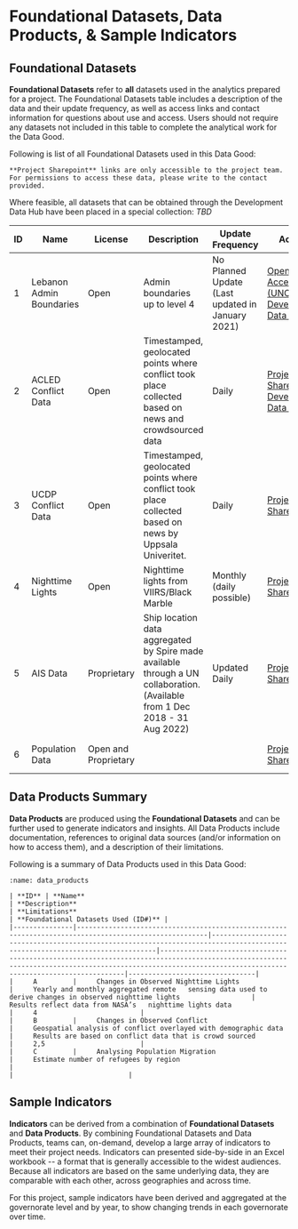 # Foundational Datasets, Data Products, & Sample Indicators

## Foundational Datasets

**Foundational Datasets** refer to **all** datasets used in the analytics prepared for a project. The Foundational Datasets table includes a description of the data and their update frequency, as well as access links and contact information for questions about use and access. Users should not require any datasets not included in this table to complete the analytical work for the Data Good.

Following is list of all Foundational Datasets used in this Data Good:

```{note}
**Project Sharepoint** links are only accessible to the project team. For permissions to access these data, please write to the contact provided.
```

Where feasible, all datasets that can be obtained through the Development Data Hub have been placed in a special collection: *TBD*

| **ID** | **Name**                 | **License**            | **Description**                                                                                                             | **Update Frequency**                             | **Access**                                                                                                                                                                                                                                                                                                    | **Contact**                                                    |
| ------ | ------------------------ | ---------------------- | --------------------------------------------------------------------------------------------------------------------------- | ------------------------------------------------ | ------------------------------------------------------------------------------------------------------------------------------------------------------------------------------------------------------------------------------------------------------------------------------------------------------------- | -------------------------------------------------------------- |
| 1      | Lebanon Admin Boundaries | Open                   | Admin boundaries up to level 4                                                                                              | No Planned Update (Last updated in January 2021) | [Open Access Point (UNOCHA)](https://data.humdata.org/dataset/cod-ab-syr?); [Development Data Hub](https://datacatalog.worldbank.org/int/data/dataset/0063876/syria_administrative_boundaries)                                                                                                                | [Sahiti Sarva](mailto:ssarva@worldbank.org), Data Lab          |
| 2      | ACLED Conflict Data      | Open                   | Timestamped, geolocated points where conflict took place collected based on news and   crowdsourced data                    | Daily                                            | [Project SharePoint](https://worldbankgroup.sharepoint.com/:f:/t/DevelopmentDataPartnershipCommunity-WBGroup/EvRbLR06KSZPlfIAgb1h5zkBviiwlWJGJqyrE21fmTumFA?e=nfxPja); [Development Data Hub](https://datacatalog.worldbank.org/int/search/dataset/0061835/acled---middle-east)                               | [Sahiti Sarva](mailto:ssarva@worldbank.org), Data Lab          |
| 3      | UCDP Conflict Data       | Open                   | Timestamped, geolocated points where conflict took place collected based on news by Uppsala Univeritet.                     | Daily                                            | [Project SharePoint](https://worldbankgroup.sharepoint.com/:x:/r/teams/DevelopmentDataPartnershipCommunity-WBGroup/Shared%20Documents/Projects/Data%20Lab/Lebanon%20Economic%20Analytics/Data/conflicts/ucdp-conflict-data/gedevents-2023-08-23.csv?d=wa623dba0102b4a1abffbb507314860d8&csf=1&web=1&e=CTQUzT) | Holly Krambeck, Data Lab                                       |
| 4      | Nighttime Lights         | Open                   | Nighttime lights from VIIRS/Black Marble                                                                                    | Monthly (daily possible)                         | [Project SharePoint]();                                                                                                                                                                                                                                                                                       | [Robert Marty](mailto:rmarty@worldbank.org),   DIME            |
| 5      | AIS Data                 | Proprietary            | Ship location data aggregated by Spire made available through a UN collaboration. (Available from 1 Dec 2018 - 31 Aug 2022) | Updated Daily                                    | [Project SharePoint]()                                                                                                                                                                                                                                                                                        | [Andres Chamorro](mailto:achamorroelizond@worldbank.org), GOST |
| 6      | Population Data          | Open   and Proprietary |                                                                                                                             |                                                  | [Project SharePoint]();                                                                                                                                                                                                                                                                                       | [Sahiti Sarva](mailto:ssarva@worldbank.org), Data Lab          |

## Data Products Summary

**Data Products** are produced using the **Foundational Datasets** and can be further used to generate indicators and insights. All Data Products include documentation, references to original data sources (and/or information on how to access them), and a description of their limitations.

Following is a summary of Data Products used in this Data Good:

```{table}
:name: data_products

| **ID** | **Name**                                                                                       | **Description**                                                                                                       | **Limitations**                                                                                                                                                                                  | **Foundational Datasets Used (ID#)** |
|---------------|-------------------------------------------------------------------------------------------------------|------------------------------------------------------------------------------------------------------------------------------|---------------------------------------------------------------------------------------------------------------------------------------------------------------------------------------------------------|--------------------------------|
|     A         |     Changes in Observed Nighttime Lights                                                              |     Yearly and monthly aggregated remote   sensing data used to derive changes in observed nighttime lights                  |     Results reflect data from NASA’s   nighttime lights data                                                                                                                                            |     4                          |
|     B         |     Changes in Observed Conflict                                                               |     Geospatial analysis of conflict overlayed with demographic data                                                 |     Results are based on conflict data that is crowd sourced                                                                                         |     2,5                        |
|     C         |     Analysing Population Migration                                                              |     Estimate number of refugees by region                                                |                                                                                             |                             |
```

## Sample Indicators

**Indicators** can be derived from a combination of **Foundational Datasets** and **Data Products**. By combining Foundational Datasets and Data Products, teams can, on-demand, develop a large array of indicators to meet their project needs. Indicators can presented side-by-side in an Excel workbook -- a format that is generally accessible to the widest audiences.  Because all indicators are based on the same underlying data, they are comparable with each other, across geographies and across time.

For this project, sample indicators have been derived and aggregated at the governorate level and by year, to show changing trends in each governorate over time. 

```

```
